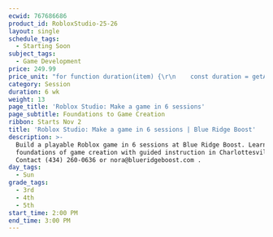 ```yaml
---
ecwid: 767686686
product_id: RobloxStudio-25-26
layout: single
schedule_tags:
  - Starting Soon
subject_tags:
  - Game Development
price: 249.99
price_unit: "for function duration(item) {\r\n    const duration = getAttributeValue(item, 'Duration (in weeks)');\r\n    if (isSession(item)) {\r\n       return `${duration} wk`;\r\n    } else if (isOngoing(item)) {\r\n        if (duration === undefined) {\r\n            return \"Flexible\";\r\n        } else if (duration <= 12) {\r\n            return \"2-3 mo\";\r\n        } else if (duration <= 24) {\r\n            return \"4-6 mo\";\r\n        } else {\r\n            return \"6+ mo\";\r\n        }\r\n    } else if (isSingle(item)) {\r\n        return \"1 wk\";\r\n    }\r\n} sessions"
category: Session
duration: 6 wk
weight: 13
page_title: 'Roblox Studio: Make a game in 6 sessions'
page_subtitle: Foundations to Game Creation
ribbon: Starts Nov 2
title: 'Roblox Studio: Make a game in 6 sessions | Blue Ridge Boost'
description: >-
  Build a playable Roblox game in 6 sessions at Blue Ridge Boost. Learn
  foundations of game creation with guided instruction in Charlottesville, VA.
  Contact (434) 260-0636 or nora@blueridgeboost.com .
day_tags:
  - Sun
grade_tags:
  - 3rd
  - 4th
  - 5th
start_time: 2:00 PM
end_time: 3:00 PM
---
```


